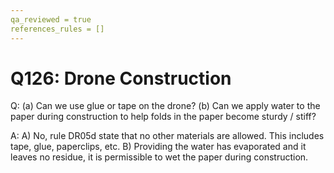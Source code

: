 ```yaml
---
qa_reviewed = true
references_rules = []
---
```


# Q126: Drone Construction

Q: (a) Can we use glue or tape on the drone? (b) Can we apply water to the paper during construction to help folds in the paper become sturdy / stiff?

A: A) No, rule DR05d state that no other materials are allowed.  This includes tape, glue, paperclips, etc.
B) Providing the water has evaporated and it leaves no residue, it is permissible to wet the paper during construction.